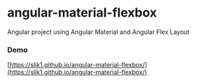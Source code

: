# angular-material-flexbox
Angular project using Angular Material and Angular Flex Layout

### Demo 
[https://slik1.github.io/angular-material-flexbox/](https://slik1.github.io/angular-material-flexbox/)